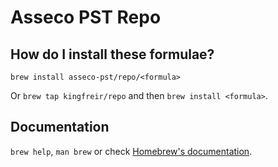 # Asseco PST Repo

## How do I install these formulae?

`brew install asseco-pst/repo/<formula>`

Or `brew tap kingfreir/repo` and then `brew install <formula>`.

## Documentation

`brew help`, `man brew` or check [Homebrew's documentation](https://docs.brew.sh).

